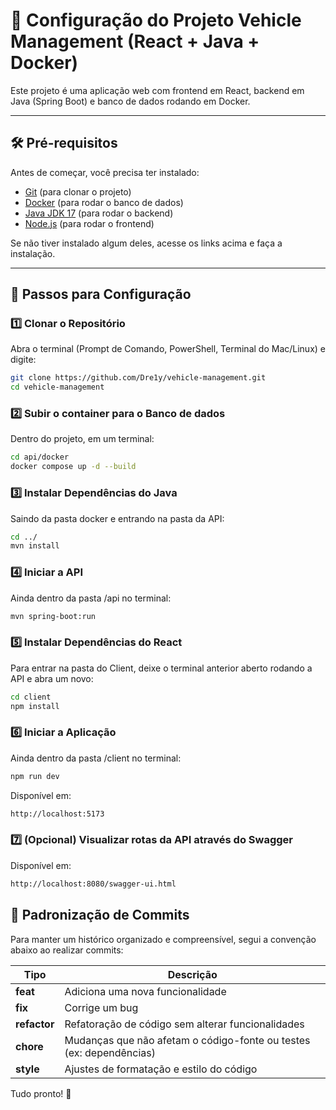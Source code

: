 # 🚗 Configuração do Projeto Vehicle Management (React + Java + Docker)

Este projeto é uma aplicação web com frontend em React, backend em Java (Spring Boot) e banco de dados rodando em Docker.

---

## 🛠 Pré-requisitos

Antes de começar, você precisa ter instalado:

- [Git](https://git-scm.com/downloads) (para clonar o projeto)
- [Docker](https://www.docker.com/get-started) (para rodar o banco de dados)
- [Java JDK 17](https://adoptium.net/) (para rodar o backend)
- [Node.js](https://nodejs.org/) (para rodar o frontend)

Se não tiver instalado algum deles, acesse os links acima e faça a instalação.

---

## 🚀 Passos para Configuração

### 1️⃣ Clonar o Repositório

Abra o terminal (Prompt de Comando, PowerShell, Terminal do Mac/Linux) e digite:

```sh
git clone https://github.com/Dre1y/vehicle-management.git
cd vehicle-management
```

### 2️⃣ Subir o container para o Banco de dados

Dentro do projeto, em um terminal:

```sh
cd api/docker
docker compose up -d --build
```

### 3️⃣ Instalar Dependências do Java

Saindo da pasta docker e entrando na pasta da API:

```sh
cd ../
mvn install
```

### 4️⃣ Iniciar a API

Ainda dentro da pasta /api no terminal:

```sh
mvn spring-boot:run
```

### 5️⃣ Instalar Dependências do React

Para entrar na pasta do Client, deixe o terminal anterior aberto rodando a API e abra um novo:

```sh
cd client
npm install
```

### 6️⃣ Iniciar a Aplicação

Ainda dentro da pasta /client no terminal:

```sh
npm run dev
```

Disponível em:

```sh
http://localhost:5173
```

### 7️⃣ (Opcional) Visualizar rotas da API através do Swagger

Disponível em:

```sh
http://localhost:8080/swagger-ui.html
```

## 🎯 Padronização de Commits

Para manter um histórico organizado e compreensível, segui a convenção abaixo ao realizar commits:

| Tipo         | Descrição                                                           |
| ------------ | ------------------------------------------------------------------- |
| **feat**     | Adiciona uma nova funcionalidade                                    |
| **fix**      | Corrige um bug                                                      |
| **refactor** | Refatoração de código sem alterar funcionalidades                   |
| **chore**    | Mudanças que não afetam o código-fonte ou testes (ex: dependências) |
| **style**    | Ajustes de formatação e estilo do código                            |

Tudo pronto! 🚀
